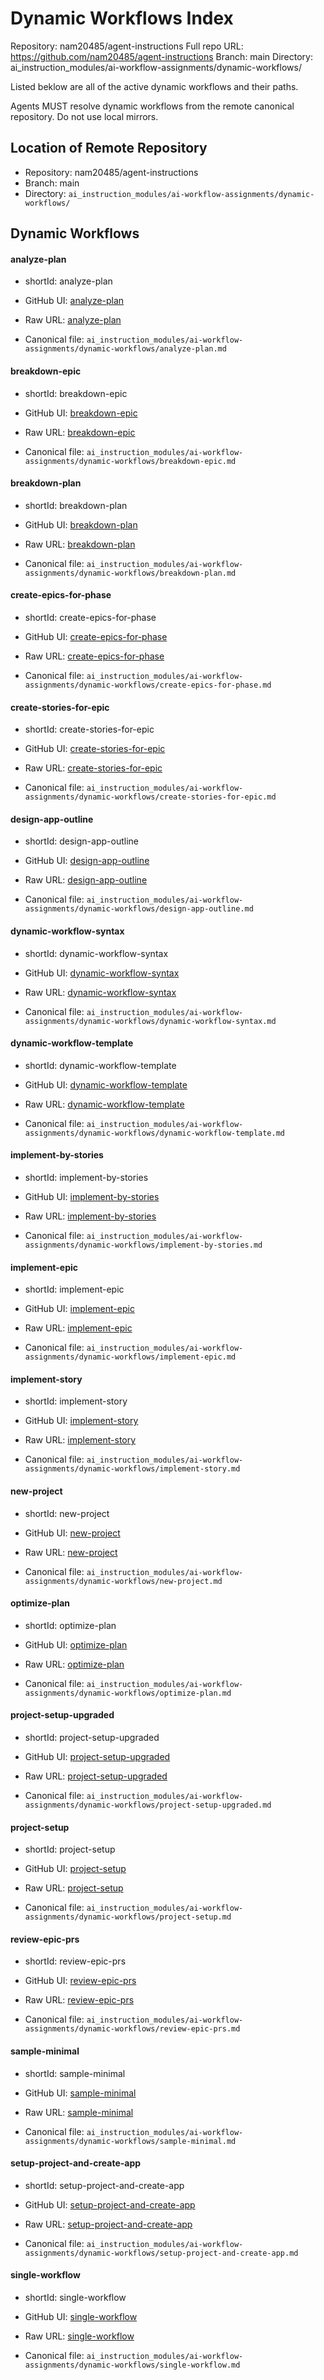 # Dynamic Workflows Index

Repository: nam20485/agent-instructions
Full repo URL: https://github.com/nam20485/agent-instructions
Branch: main
Directory: ai_instruction_modules/ai-workflow-assignments/dynamic-workflows/

Listed beklow are all of the active dynamic workflows and their paths.

Agents MUST resolve dynamic workflows from the remote canonical repository. Do not use local mirrors.

## Location of Remote Repository

- Repository: nam20485/agent-instructions
- Branch: main
- Directory: `ai_instruction_modules/ai-workflow-assignments/dynamic-workflows/`

## Dynamic Workflows 

#### analyze-plan

- shortId: analyze-plan

- GitHub UI: [analyze-plan](https://github.com/nam20485/agent-instructions/blob/main/ai_instruction_modules/ai-workflow-assignments/dynamic-workflows/analyze-plan.md)
- Raw URL:   [analyze-plan](https://raw.githubusercontent.com/nam20485/agent-instructions/main/ai_instruction_modules/ai-workflow-assignments/dynamic-workflows/analyze-plan.md)
- Canonical file: `ai_instruction_modules/ai-workflow-assignments/dynamic-workflows/analyze-plan.md`

#### breakdown-epic

- shortId: breakdown-epic

- GitHub UI: [breakdown-epic](https://github.com/nam20485/agent-instructions/blob/main/ai_instruction_modules/ai-workflow-assignments/dynamic-workflows/breakdown-epic.md)
- Raw URL:   [breakdown-epic](https://raw.githubusercontent.com/nam20485/agent-instructions/main/ai_instruction_modules/ai-workflow-assignments/dynamic-workflows/breakdown-epic.md)
- Canonical file: `ai_instruction_modules/ai-workflow-assignments/dynamic-workflows/breakdown-epic.md`

#### breakdown-plan

- shortId: breakdown-plan

- GitHub UI: [breakdown-plan](https://github.com/nam20485/agent-instructions/blob/main/ai_instruction_modules/ai-workflow-assignments/dynamic-workflows/breakdown-plan.md)
- Raw URL:   [breakdown-plan](https://raw.githubusercontent.com/nam20485/agent-instructions/main/ai_instruction_modules/ai-workflow-assignments/dynamic-workflows/breakdown-plan.md)
- Canonical file: `ai_instruction_modules/ai-workflow-assignments/dynamic-workflows/breakdown-plan.md`

#### create-epics-for-phase

- shortId: create-epics-for-phase

- GitHub UI: [create-epics-for-phase](https://github.com/nam20485/agent-instructions/blob/main/ai_instruction_modules/ai-workflow-assignments/dynamic-workflows/create-epics-for-phase.md)
- Raw URL:   [create-epics-for-phase](https://raw.githubusercontent.com/nam20485/agent-instructions/main/ai_instruction_modules/ai-workflow-assignments/dynamic-workflows/create-epics-for-phase.md)
- Canonical file: `ai_instruction_modules/ai-workflow-assignments/dynamic-workflows/create-epics-for-phase.md`

#### create-stories-for-epic

- shortId: create-stories-for-epic

- GitHub UI: [create-stories-for-epic](https://github.com/nam20485/agent-instructions/blob/main/ai_instruction_modules/ai-workflow-assignments/dynamic-workflows/create-stories-for-epic.md)
- Raw URL:   [create-stories-for-epic](https://raw.githubusercontent.com/nam20485/agent-instructions/main/ai_instruction_modules/ai-workflow-assignments/dynamic-workflows/create-stories-for-epic.md)
- Canonical file: `ai_instruction_modules/ai-workflow-assignments/dynamic-workflows/create-stories-for-epic.md`

#### design-app-outline

- shortId: design-app-outline

- GitHub UI: [design-app-outline](https://github.com/nam20485/agent-instructions/blob/main/ai_instruction_modules/ai-workflow-assignments/dynamic-workflows/design-app-outline.md)
- Raw URL:   [design-app-outline](https://raw.githubusercontent.com/nam20485/agent-instructions/main/ai_instruction_modules/ai-workflow-assignments/dynamic-workflows/design-app-outline.md)
- Canonical file: `ai_instruction_modules/ai-workflow-assignments/dynamic-workflows/design-app-outline.md`

#### dynamic-workflow-syntax

- shortId: dynamic-workflow-syntax

- GitHub UI: [dynamic-workflow-syntax](https://github.com/nam20485/agent-instructions/blob/main/ai_instruction_modules/ai-workflow-assignments/dynamic-workflows/dynamic-workflow-syntax.md)
- Raw URL:   [dynamic-workflow-syntax](https://raw.githubusercontent.com/nam20485/agent-instructions/main/ai_instruction_modules/ai-workflow-assignments/dynamic-workflows/dynamic-workflow-syntax.md)
- Canonical file: `ai_instruction_modules/ai-workflow-assignments/dynamic-workflows/dynamic-workflow-syntax.md`

#### dynamic-workflow-template

- shortId: dynamic-workflow-template

- GitHub UI: [dynamic-workflow-template](https://github.com/nam20485/agent-instructions/blob/main/ai_instruction_modules/ai-workflow-assignments/dynamic-workflows/dynamic-workflow-template.md)
- Raw URL:   [dynamic-workflow-template](https://raw.githubusercontent.com/nam20485/agent-instructions/main/ai_instruction_modules/ai-workflow-assignments/dynamic-workflows/dynamic-workflow-template.md)
- Canonical file: `ai_instruction_modules/ai-workflow-assignments/dynamic-workflows/dynamic-workflow-template.md`

#### implement-by-stories

- shortId: implement-by-stories

- GitHub UI: [implement-by-stories](https://github.com/nam20485/agent-instructions/blob/main/ai_instruction_modules/ai-workflow-assignments/dynamic-workflows/implement-by-stories.md)
- Raw URL:   [implement-by-stories](https://raw.githubusercontent.com/nam20485/agent-instructions/main/ai_instruction_modules/ai-workflow-assignments/dynamic-workflows/implement-by-stories.md)
- Canonical file: `ai_instruction_modules/ai-workflow-assignments/dynamic-workflows/implement-by-stories.md`

#### implement-epic

- shortId: implement-epic

- GitHub UI: [implement-epic](https://github.com/nam20485/agent-instructions/blob/main/ai_instruction_modules/ai-workflow-assignments/dynamic-workflows/implement-epic.md)
- Raw URL:   [implement-epic](https://raw.githubusercontent.com/nam20485/agent-instructions/main/ai_instruction_modules/ai-workflow-assignments/dynamic-workflows/implement-epic.md)
- Canonical file: `ai_instruction_modules/ai-workflow-assignments/dynamic-workflows/implement-epic.md`

#### implement-story

- shortId: implement-story

- GitHub UI: [implement-story](https://github.com/nam20485/agent-instructions/blob/main/ai_instruction_modules/ai-workflow-assignments/dynamic-workflows/implement-story.md)
- Raw URL:   [implement-story](https://raw.githubusercontent.com/nam20485/agent-instructions/main/ai_instruction_modules/ai-workflow-assignments/dynamic-workflows/implement-story.md)
- Canonical file: `ai_instruction_modules/ai-workflow-assignments/dynamic-workflows/implement-story.md`

#### new-project

- shortId: new-project

- GitHub UI: [new-project](https://github.com/nam20485/agent-instructions/blob/main/ai_instruction_modules/ai-workflow-assignments/dynamic-workflows/new-project.md)
- Raw URL:   [new-project](https://raw.githubusercontent.com/nam20485/agent-instructions/main/ai_instruction_modules/ai-workflow-assignments/dynamic-workflows/new-project.md)
- Canonical file: `ai_instruction_modules/ai-workflow-assignments/dynamic-workflows/new-project.md`

#### optimize-plan

- shortId: optimize-plan

- GitHub UI: [optimize-plan](https://github.com/nam20485/agent-instructions/blob/main/ai_instruction_modules/ai-workflow-assignments/dynamic-workflows/optimize-plan.md)
- Raw URL:   [optimize-plan](https://raw.githubusercontent.com/nam20485/agent-instructions/main/ai_instruction_modules/ai-workflow-assignments/dynamic-workflows/optimize-plan.md)
- Canonical file: `ai_instruction_modules/ai-workflow-assignments/dynamic-workflows/optimize-plan.md`

#### project-setup-upgraded

- shortId: project-setup-upgraded

- GitHub UI: [project-setup-upgraded](https://github.com/nam20485/agent-instructions/blob/main/ai_instruction_modules/ai-workflow-assignments/dynamic-workflows/project-setup-upgraded.md)
- Raw URL:   [project-setup-upgraded](https://raw.githubusercontent.com/nam20485/agent-instructions/main/ai_instruction_modules/ai-workflow-assignments/dynamic-workflows/project-setup-upgraded.md)
- Canonical file: `ai_instruction_modules/ai-workflow-assignments/dynamic-workflows/project-setup-upgraded.md`

#### project-setup

- shortId: project-setup

- GitHub UI: [project-setup](https://github.com/nam20485/agent-instructions/blob/main/ai_instruction_modules/ai-workflow-assignments/dynamic-workflows/project-setup.md)
- Raw URL:   [project-setup](https://raw.githubusercontent.com/nam20485/agent-instructions/main/ai_instruction_modules/ai-workflow-assignments/dynamic-workflows/project-setup.md)
- Canonical file: `ai_instruction_modules/ai-workflow-assignments/dynamic-workflows/project-setup.md`

#### review-epic-prs

- shortId: review-epic-prs

- GitHub UI: [review-epic-prs](https://github.com/nam20485/agent-instructions/blob/main/ai_instruction_modules/ai-workflow-assignments/dynamic-workflows/review-epic-prs.md)
- Raw URL:   [review-epic-prs](https://raw.githubusercontent.com/nam20485/agent-instructions/main/ai_instruction_modules/ai-workflow-assignments/dynamic-workflows/review-epic-prs.md)
- Canonical file: `ai_instruction_modules/ai-workflow-assignments/dynamic-workflows/review-epic-prs.md`

#### sample-minimal

- shortId: sample-minimal

- GitHub UI: [sample-minimal](https://github.com/nam20485/agent-instructions/blob/main/ai_instruction_modules/ai-workflow-assignments/dynamic-workflows/sample-minimal.md)
- Raw URL:   [sample-minimal](https://raw.githubusercontent.com/nam20485/agent-instructions/main/ai_instruction_modules/ai-workflow-assignments/dynamic-workflows/sample-minimal.md)
- Canonical file: `ai_instruction_modules/ai-workflow-assignments/dynamic-workflows/sample-minimal.md`

#### setup-project-and-create-app

- shortId: setup-project-and-create-app

- GitHub UI: [setup-project-and-create-app](https://github.com/nam20485/agent-instructions/blob/main/ai_instruction_modules/ai-workflow-assignments/dynamic-workflows/setup-project-and-create-app.md)
- Raw URL:   [setup-project-and-create-app](https://raw.githubusercontent.com/nam20485/agent-instructions/main/ai_instruction_modules/ai-workflow-assignments/dynamic-workflows/setup-project-and-create-app.md)
- Canonical file: `ai_instruction_modules/ai-workflow-assignments/dynamic-workflows/setup-project-and-create-app.md`

#### single-workflow

- shortId: single-workflow

- GitHub UI: [single-workflow](https://github.com/nam20485/agent-instructions/blob/main/ai_instruction_modules/ai-workflow-assignments/dynamic-workflows/single-workflow.md)
- Raw URL:   [single-workflow](https://raw.githubusercontent.com/nam20485/agent-instructions/main/ai_instruction_modules/ai-workflow-assignments/dynamic-workflows/single-workflow.md)
- Canonical file: `ai_instruction_modules/ai-workflow-assignments/dynamic-workflows/single-workflow.md`

